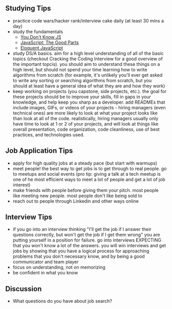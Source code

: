 ## Studying Tips
- practice code wars/hacker rank/interview cake daily (at least 30 mins a day)
- study the fundamentals
  - [You Don't Know JS](https://github.com/getify/You-Dont-Know-JS)
  - [JavaScript: The Good Parts](http://bdcampbell.net/javascript/book/javascript_the_good_parts.pdf)
  - [Eloquent JavaScript](http://eloquentjavascript.net/)
- study DS/A basics. aim for a high level understanding of all of the basic topics (checkout Cracking the Coding Interview for a good overview of the important topcis). you should aim to understand these things on a high level, but should not spend your time learning how to write algorithms from scratch (for example, it's unlikely you'll ever get asked to write any sorting or searching algorithms from scratch, but you should at least have a general idea of what they are and how they work)
- keep working on projects (you capstone, side projects, etc.). the goal for these projects should be to improve your skills, fill in gaps in your knowledge, and help keep you sharp as a developer. add READMEs that include images, GIFs, or videos of your projects - hiring managers (even technical ones) are more likely to look at what your project looks like than look at all of the code. realistically, hiring managers usually only have time to look at 1 or 2 of your projects, and will look at things like overall presentation, code organization, code cleanliness, use of best practices, and technologies used. 

## Job Application Tips
- apply for high quality jobs at a steady pace (but start with warmups) 
- meet people! the best way to get jobs is to get through to real people. go to meetups and social events (pro tip: giving a talk at a tech meetup is one of he most efficient ways to meet a lot of people and get a lot of job interest) 
- make friends with people before giving them your pitch. most people like meeting new people. most people don't like being sold to
- reach out to people through Linkedin and other ways online

## Interview Tips 
- if you go into an interview thinking "I'll get the job if I answer their questions correctly, but won't get the job if I get them wrong" you are putting yourself in a position for failure. go into interviews EXPECTING that you won't know a lot of the answers. you will win interviews and get jobs by showing that you have a logical process for approaching problems that you don't necessary know, and by being a good communicator and team player
- focus on understanding, not on memorizing
- be confident in what you know 

## Discussion
- What questions do you have about job search?
